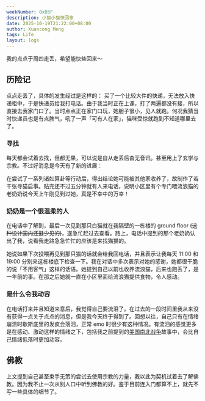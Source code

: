 ```yaml
---
weekNumber: 0xB5F
description: 小猫小猫快回家
date: 2025-10-19T21:22:00+08:00
author: Xuancong Meng
tags: Life
layout: logs
---
```


我的点点于周四走丢，希望能快些回来～

## 历险记

点点走丢了，具体的发生经过是这样的：
买了一个比较大件的快递，无法放入快递柜中，于是快递员给我打电话。由于我当时正在上课，打了两遍都没有接，所以直接去我家门口了。当时点点正在家门口玩，她胆子很小，见人就跑。何况我猜当时快递员也是有点脾气，吼了一声「可有人在家」，猫咪受惊就跑到不知道哪里去了。

### 寻找

每天都会试着去找，但都无果，可以说是自从走丢后杳无音讯。甚至用上了玄学与宗教。不过好消息是今天有了新的进展：

在尝试了一系列诸如算卦等行动后，得出结论她可能被其他家收养了，故制作了若干张寻猫启事。贴完还不过五分钟就有人来电话，说明小区里有个专门喂流浪猫的老奶奶说今天上午刚见到过她，真是不幸中的万幸！

### 奶奶是一个很温柔的人

在电话中了解到，最后一次见到那只白猫就在我隔壁的一栋楼的 ground floor ~~(这种设计国内还挺少见的)~~，遂急忙赶过去查看。路上，电话中提到的那个老奶奶认出了我，说看我走路急急忙忙的应该是来找猫猫的。

她说如果下次投喂再见到那只猫的话就会给我回电话，并且表示让我每天 11:00 和 19:00 分别来这栋楼底下检查一下。我在对话中多次表示对她的感谢，她都很干脆的说「不用客气」这样的话语。她提到自己以前也收养流浪猫，后来也跑丢了，是一年前的事。在那之后她就一直在小区里面给流浪猫提供食物，令人感动。

### 是什么令我动容

在电话打来并且知道来意后，我觉得自己要流泪了。在过去的一段时间里我从来没有获得一点关于点点的消息，但是我今天终于得到了。回想以往，自己只有在情绪崩溃时歇斯底里的发疯会落泪，正常 emo 时很少有这种情况。有流泪的感觉更多是在感动、激动这样的情绪之下，包括我之前提到的[美国南北战争](./0xB59)故事中，会比自己情绪低落时更加动容。

## 佛教

上文提到自己甚至束手无策的尝试去使用宗教的力量，我以此为契机试着去了解佛教。因为我不止一次从别人口中听到佛教的好。鉴于目前连入门都算不上，就先不写一些具体的细节了。
